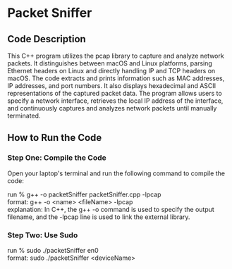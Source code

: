 # Packet Sniffer

## Code Description

This C++ program utilizes the pcap library to capture and analyze network packets. It distinguishes
between macOS and Linux platforms, parsing Ethernet headers on Linux and directly handling IP and
TCP headers on macOS. The code extracts and prints information such as MAC addresses, IP addresses,
and port numbers. It also displays hexadecimal and ASCII representations of the captured packet
data. The program allows users to specify a network interface, retrieves the local IP address of
the interface, and continuously captures and analyzes network packets until manually terminated.

## How to Run the Code

### Step One: Compile the Code

Open your laptop's terminal and run the following command to compile the code:

run % g++ -o packetSniffer packetSniffer.cpp -lpcap  
format: g++ -o \<name\> \<fileName\> -lpcap  
explanation: In C++, the g++ -o command is used to specify the output filename, and the -lpcap line is used to link the external library.

### Step Two: Use Sudo
run % sudo ./packetSniffer en0  
format: sudo ./packetSniffer \<deviceName\>